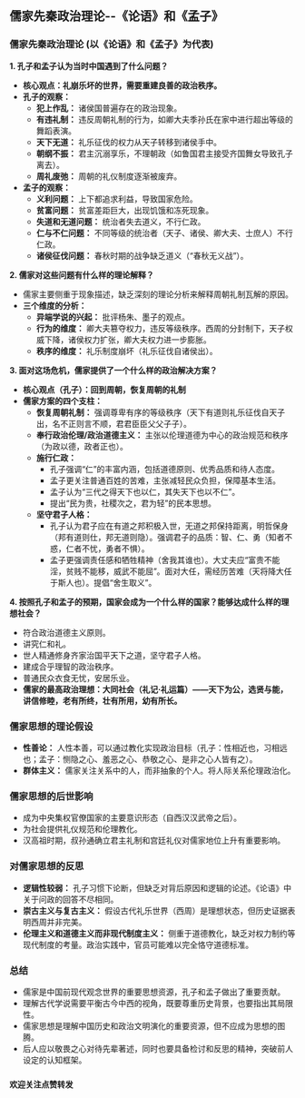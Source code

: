 ## 儒家先秦政治理论--《论语》和《孟子》


### **儒家先秦政治理论 (以《论语》和《孟子》为代表)**

**1. 孔子和孟子认为当时中国遇到了什么问题？**

* **核心观点：礼崩乐坏的世界，需要重建良善的政治秩序。**
* **孔子的观察：**
    * **犯上作乱：** 诸侯国普遍存在的政治现象。
    * **有违礼制：** 违反周朝礼制的行为，如卿大夫季孙氏在家中进行超出等级的舞蹈表演。
    * **天下无道：** 礼乐征伐的权力从天子转移到诸侯手中。
    * **朝纲不振：** 君主沉溺享乐，不理朝政（如鲁国君主接受齐国舞女导致孔子离去）。
    * **周礼废弛：** 周朝的礼仪制度逐渐被废弃。
* **孟子的观察：**
    * **义利问题：** 上下都追求利益，导致国家危险。
    * **贫富问题：** 贫富差距巨大，出现饥饿和冻死现象。
    * **失道和无道问题：** 统治者失去道义，不行仁政。
    * **仁与不仁问题：** 不同等级的统治者（天子、诸侯、卿大夫、士庶人）不行仁政。
    * **诸侯征伐问题：** 春秋时期的战争缺乏道义（“春秋无义战”）。

**2. 儒家对这些问题有什么样的理论解释？**

* 儒家主要侧重于现象描述，缺乏深刻的理论分析来解释周朝礼制瓦解的原因。
* **三个维度的分析：**
    * **异端学说的兴起：** 批评杨朱、墨子的观点。
    * **行为的维度：** 卿大夫篡夺权力，违反等级秩序。西周的分封制下，天子权威下降，诸侯权力扩张，卿大夫权力进一步膨胀。
    * **秩序的维度：** 礼乐制度崩坏（礼乐征伐自诸侯出）。

**3. 面对这场危机，儒家提供了一个什么样的政治解决方案？**

* **核心观点（孔子）：回到周朝，恢复周朝的礼制**
* **儒家方案的四个支柱：**
    * **恢复周朝礼制：** 强调尊卑有序的等级秩序（天下有道则礼乐征伐自天子出，名不正则言不顺，君君臣臣父父子子）。
    * **奉行政治伦理/政治道德主义：** 主张以伦理道德为中心的政治规范和秩序（为政以德，政者正也）。
    * **施行仁政：**
        * 孔子强调“仁”的丰富内涵，包括道德原则、优秀品质和待人态度。
        * 孟子更关注普通百姓的苦难，主张减轻民众负担，保障基本生活。
        * 孟子认为“三代之得天下也以仁，其失天下也以不仁”。
        * 提出“民为贵，社稷次之，君为轻”的民本思想。
    * **坚守君子人格：**
        * 孔子认为君子应在有道之邦积极入世，无道之邦保持距离，明哲保身（邦有道则仕，邦无道则隐）。强调君子的品质：智、仁、勇（知者不惑，仁者不忧，勇者不惧）。
        * 孟子更强调责任感和牺牲精神（舍我其谁也）。大丈夫应“富贵不能淫，贫贱不能移，威武不能屈”。面对大任，需经历苦难（天将降大任于斯人也）。提倡“舍生取义”。

**4. 按照孔子和孟子的预期，国家会成为一个什么样的国家？能够达成什么样的理想社会？**

* 符合政治道德主义原则。
* 讲究仁和礼。
* 世人精通修身齐家治国平天下之道，坚守君子人格。
* 建成合乎理智的政治秩序。
* 普通民众衣食无忧，安居乐业。
* **儒家的最高政治理想：大同社会（礼记·礼运篇）——天下为公，选贤与能，讲信修睦，老有所终，壮有所用，幼有所长。**

### **儒家思想的理论假设**

* **性善论：** 人性本善，可以通过教化实现政治目标（孔子：性相近也，习相远也；孟子：恻隐之心、羞恶之心、恭敬之心、是非之心人皆有之）。
* **群体主义：** 儒家关注关系中的人，而非抽象的个人。将人际关系伦理政治化。

###  **儒家思想的后世影响**

* 成为中央集权官僚国家的主要意识形态（自西汉汉武帝之后）。
* 为社会提供礼仪规范和伦理教化。
* 汉高祖时期，叔孙通确立君主礼制和宫廷礼仪对儒家地位上升有重要影响。

### **对儒家思想的反思**

* **逻辑性较弱：** 孔子习惯下论断，但缺乏对背后原因和逻辑的论述。《论语》中关于问政的回答不尽相同。
* **崇古主义与复古主义：** 假设古代礼乐世界（西周）是理想状态，但历史证据表明西周并非完美。
* **伦理主义和道德主义而非现代制度主义：** 侧重于道德教化，缺乏对权力制约等现代制度的考量。政治实践中，官员可能难以完全恪守道德标准。

### **总结**

* 儒家是中国前现代观念世界的重要思想资源，孔子和孟子做出了重要贡献。
* 理解古代学说需要平衡古今中西的视角，既要尊重历史背景，也要指出其局限性。
* 儒家思想是理解中国历史和政治文明演化的重要资源，但不应成为思想的图腾。
* 后人应以敬畏之心对待先辈著述，同时也要具备检讨和反思的精神，突破前人设定的认知框架。

###

**欢迎关注点赞转发**
